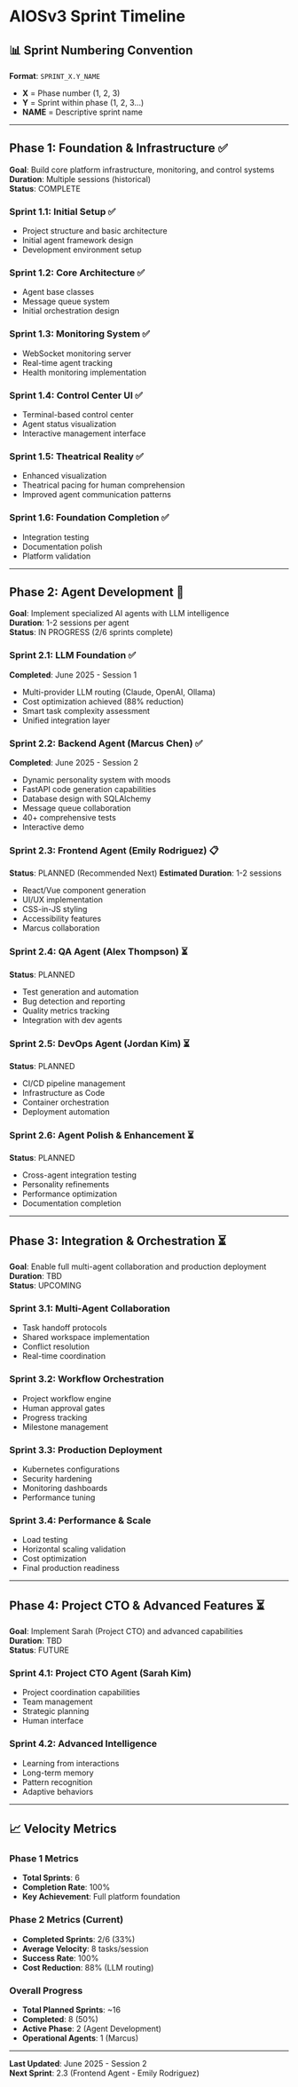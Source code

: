 # AIOSv3 Sprint Timeline

## 📊 Sprint Numbering Convention

**Format**: `SPRINT_X.Y_NAME`
- **X** = Phase number (1, 2, 3)
- **Y** = Sprint within phase (1, 2, 3...)
- **NAME** = Descriptive sprint name

---

## Phase 1: Foundation & Infrastructure ✅

**Goal**: Build core platform infrastructure, monitoring, and control systems  
**Duration**: Multiple sessions (historical)  
**Status**: COMPLETE

### Sprint 1.1: Initial Setup ✅
- Project structure and basic architecture
- Initial agent framework design
- Development environment setup

### Sprint 1.2: Core Architecture ✅
- Agent base classes
- Message queue system
- Initial orchestration design

### Sprint 1.3: Monitoring System ✅
- WebSocket monitoring server
- Real-time agent tracking
- Health monitoring implementation

### Sprint 1.4: Control Center UI ✅
- Terminal-based control center
- Agent status visualization
- Interactive management interface

### Sprint 1.5: Theatrical Reality ✅
- Enhanced visualization
- Theatrical pacing for human comprehension
- Improved agent communication patterns

### Sprint 1.6: Foundation Completion ✅
- Integration testing
- Documentation polish
- Platform validation

---

## Phase 2: Agent Development 🔄

**Goal**: Implement specialized AI agents with LLM intelligence  
**Duration**: 1-2 sessions per agent  
**Status**: IN PROGRESS (2/6 sprints complete)

### Sprint 2.1: LLM Foundation ✅
**Completed**: June 2025 - Session 1
- Multi-provider LLM routing (Claude, OpenAI, Ollama)
- Cost optimization achieved (88% reduction)
- Smart task complexity assessment
- Unified integration layer

### Sprint 2.2: Backend Agent (Marcus Chen) ✅
**Completed**: June 2025 - Session 2
- Dynamic personality system with moods
- FastAPI code generation capabilities
- Database design with SQLAlchemy
- Message queue collaboration
- 40+ comprehensive tests
- Interactive demo

### Sprint 2.3: Frontend Agent (Emily Rodriguez) 📋
**Status**: PLANNED (Recommended Next)
**Estimated Duration**: 1-2 sessions
- React/Vue component generation
- UI/UX implementation
- CSS-in-JS styling
- Accessibility features
- Marcus collaboration

### Sprint 2.4: QA Agent (Alex Thompson) ⏳
**Status**: PLANNED
- Test generation and automation
- Bug detection and reporting
- Quality metrics tracking
- Integration with dev agents

### Sprint 2.5: DevOps Agent (Jordan Kim) ⏳
**Status**: PLANNED
- CI/CD pipeline management
- Infrastructure as Code
- Container orchestration
- Deployment automation

### Sprint 2.6: Agent Polish & Enhancement ⏳
**Status**: PLANNED
- Cross-agent integration testing
- Personality refinements
- Performance optimization
- Documentation completion

---

## Phase 3: Integration & Orchestration ⏳

**Goal**: Enable full multi-agent collaboration and production deployment  
**Duration**: TBD  
**Status**: UPCOMING

### Sprint 3.1: Multi-Agent Collaboration
- Task handoff protocols
- Shared workspace implementation
- Conflict resolution
- Real-time coordination

### Sprint 3.2: Workflow Orchestration
- Project workflow engine
- Human approval gates
- Progress tracking
- Milestone management

### Sprint 3.3: Production Deployment
- Kubernetes configurations
- Security hardening
- Monitoring dashboards
- Performance tuning

### Sprint 3.4: Performance & Scale
- Load testing
- Horizontal scaling validation
- Cost optimization
- Final production readiness

---

## Phase 4: Project CTO & Advanced Features ⏳

**Goal**: Implement Sarah (Project CTO) and advanced capabilities  
**Duration**: TBD  
**Status**: FUTURE

### Sprint 4.1: Project CTO Agent (Sarah Kim)
- Project coordination capabilities
- Team management
- Strategic planning
- Human interface

### Sprint 4.2: Advanced Intelligence
- Learning from interactions
- Long-term memory
- Pattern recognition
- Adaptive behaviors

---

## 📈 Velocity Metrics

### Phase 1 Metrics
- **Total Sprints**: 6
- **Completion Rate**: 100%
- **Key Achievement**: Full platform foundation

### Phase 2 Metrics (Current)
- **Completed Sprints**: 2/6 (33%)
- **Average Velocity**: 8 tasks/session
- **Success Rate**: 100%
- **Cost Reduction**: 88% (LLM routing)

### Overall Progress
- **Total Planned Sprints**: ~16
- **Completed**: 8 (50%)
- **Active Phase**: 2 (Agent Development)
- **Operational Agents**: 1 (Marcus)

---

**Last Updated**: June 2025 - Session 2  
**Next Sprint**: 2.3 (Frontend Agent - Emily Rodriguez)